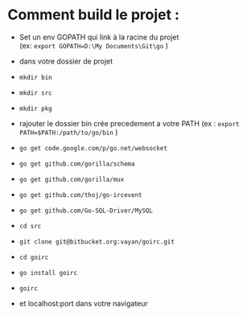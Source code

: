 # Comment build le projet : 

* Set un env GOPATH qui link à la racine du projet  
 (ex: `export GOPATH=D:\My Documents\Git\go` )

* dans votre dossier de projet 
* `mkdir bin`
* `mkdir src`
* `mkdir pkg`

* rajouter le dossier bin crée precedement a votre PATH 
 (ex : `export PATH=$PATH:/path/to/go/bin` )

* `go get code.google.com/p/go.net/websocket`
* `go get github.com/gorilla/schema`
* `go get github.com/gorilla/mux`
* `go get github.com/thoj/go-ircevent`
* `go get github.com/Go-SQL-Driver/MySQL`

* `cd src`
* `git clone git@bitbucket.org:vayan/goirc.git`

* `cd goirc`
* `go install goirc`
* `goirc`
* et localhost:port dans votre navigateur
